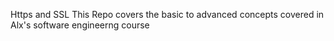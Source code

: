 Https and SSL
This Repo covers the basic to advanced concepts covered in Alx's software engineerng course
